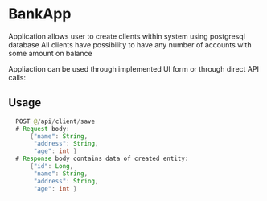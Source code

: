 ﻿# BankApp
Application allows user to create clients within system using postgresql database
All clients have possibility to have any number of accounts with some amount on balance

Appliaction can be used through implemented UI form or through direct API calls:
## Usage 
~~~java
  POST @/api/client/save
  # Request body: 
      {"name": String,
       "address": String,
       "age": int }
  # Response body contains data of created entity:
      {"id": Long,
       "name": String,
       "address": String,
       "age": int }
~~~     

       
  
